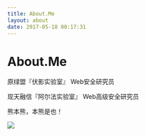 ```yaml
---
title: About.Me
layout: about
date: 2017-05-18 00:17:31
---
```


# About.Me



原绿盟『伏影实验室』 Web安全研究员

现天融信『阿尔法实验室』 Web高级安全研究员

熊本熊，本熊是也！



![](http://blog.nsfocus.net/wp-content/uploads/2019/09/timg.gif)